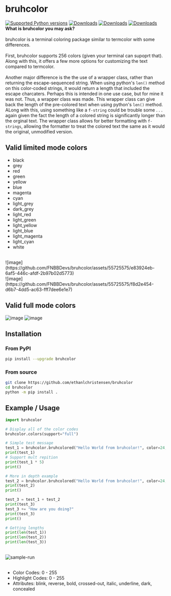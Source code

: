 # bruhcolor

[![Supported Python versions](https://img.shields.io/pypi/pyversions/termcolor.svg?logo=python&logoColor=FFE873)](https://pypi.org/project/bruhcolor/)
[![Downloads](https://static.pepy.tech/badge/bruhcolor)](https://pepy.tech/project/bruhcolor)
[![Downloads](https://static.pepy.tech/badge/bruhcolor/month)](https://pepy.tech/project/bruhcolor)
[![Downloads](https://static.pepy.tech/badge/bruhcolor/week)](https://pepy.tech/project/bruhcolor)
<br/>**What is bruhcolor you may ask?**<br/><br/> bruhcolor is a terminal coloring package similar to termcolor with some differences. <br/><br/>First, bruhcolor supports 256 colors (given your terminal can supoprt that). Along with this, it offers a few more options for customizing the text compared to termcolor. <br/><br/>Another major difference is the the use of a wrapper class, rather than returning the escape-sequenced string. When using python's `len()` method on this color-coded strings, it would return a length that included the escape charcaters. Perhaps this is intended in one use case, but for mine it was not. Thus, a wrapper class was made. This wrapper class can give back the length of the pre-colored text when using python's `len()` method. ALong with this, using something like a `f-string` could be trouble some . . . again given the fact the length of a colored string is significantly longer than the orginal text. The wrapper class allows for better formatting with `f-strings`, allowing the formatter to treat the colored text the same as it would the original, unmodified version.

## Valid limited mode colors
- black
- grey
- red
- green
- yellow
- blue
- magenta
- cyan
- light_grey
- dark_grey
- light_red
- light_green
- light_yellow
- light_blue
- light_magenta
- light_cyan
- white
<br/>
![image](https://github.com/FNBBDevs/bruhcolor/assets/55725575/e83924eb-6af5-446c-afdf-2b97b02d5773)
<br/>
![image](https://github.com/FNBBDevs/bruhcolor/assets/55725575/f8d2e454-d6b7-4dd5-ac63-fff7dee6e1e7)

## Valid full mode colors
![image](https://github.com/FNBBDevs/bruhcolor/assets/55725575/a71f176a-d1a7-4a6b-934a-8d648ec681e4)
![image](https://github.com/FNBBDevs/bruhcolor/assets/55725575/f465a9b1-6aa8-4b28-baa7-935fe920c121)


## Installation

### From PyPI

```bash
pip install --upgrade bruhcolor
```

### From source

```bash
git clone https://github.com/ethanlchristensen/bruhcolor
cd bruhcolor
python -m pip install .
```

## Example / Usage

```python
import bruhcolor

# Display all of the color codes
bruhcolor.colors(support="full")

# Simple test message
test_1 = bruhcolor.bruhcolored("Hello World from bruhcolor!", color=24, support="full")
print(test_1)
# Support mult repition
print(test_1 * 5)
print()

# More in depth example
test_2 = bruhcolor.bruhcolored("Hello World from bruhcolor!", color=24, on_color=196, attrs=['blink', 'reverse', 'italic'], support="full")
print(test_2)
print()

test_3 = test_1 + test_2
print(test_3)
test_3 += "How are you doing?"
print(test_3)
print()

# Getting lengths
print(len(test_1))
print(len(test_2))
print(len(test_3))
```
<br/>
<img src="https://i.ibb.co/94RrnQ7/sample-run.png" alt="sample-run" border="0"><br/><br/>
<ul>
  <li>Color Codes: 0 - 255</li>
  <li>Highlight Codes: 0 - 255</li>
  <li>Attributes: blink, reverse, bold, crossed-out, italic, underline, dark, concealed</li>
 </ul>
